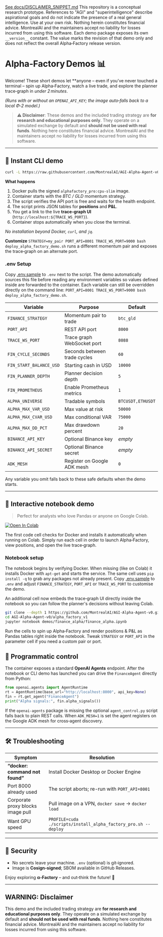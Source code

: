 [See docs/DISCLAIMER_SNIPPET.md](../../../DISCLAIMER_SNIPPET.md)
This repository is a conceptual research prototype. References to "AGI" and "superintelligence" describe aspirational goals and do not indicate the presence of a real general intelligence. Use at your own risk. Nothing herein constitutes financial advice. MontrealAI and the maintainers accept no liability for losses incurred from using this software.
Each demo package exposes its own `__version__` constant. The value marks the revision of that demo only and does not reflect the overall Alpha‑Factory release version.


# Alpha‑Factory Demos 📊

Welcome! These short demos let **anyone – even if you’ve never touched a
terminal – spin up Alpha‑Factory, watch a live trade, and explore the
planner trace‑graph in *under 2 minutes*.

*(Runs with or without an `OPENAI_API_KEY`; the image auto‑falls back to
a local Φ‑2 model.)*

> **⚠️ Disclaimer**: These demos and the included trading strategy are **for
> research and educational purposes only**. They operate on a simulated
> exchange by default and **should not be used with real funds**. Nothing here
> constitutes financial advice. MontrealAI and the maintainers accept no
> liability for losses incurred from using this software.

---

## 🚀 Instant CLI demo

```bash
curl -L https://raw.githubusercontent.com/MontrealAI/AGI-Alpha-Agent-v0/main/alpha_factory_v1/demos/finance_alpha/deploy_alpha_factory_demo.sh | bash
```

**What happens**

1. Docker pulls the signed `alphafactory_pro:cpu-slim` image.
2. Container starts with the *BTC / GLD* momentum strategy.
3. The script verifies the API port is free and waits for the health endpoint.
4. The script prints JSON tables for **positions** and **P&L**.
5. You get a link to the live **trace‑graph UI** (`http://localhost:${TRACE_WS_PORT}`).
6. Container stops automatically when you close the terminal.

_No installation beyond Docker, `curl`, and `jq`._

**Customize**
`STRATEGY=my_pair PORT_API=8001 TRACE_WS_PORT=9000 bash deploy_alpha_factory_demo.sh`
runs a different momentum pair and exposes the trace‑graph on an alternate
port.

### .env Setup
Copy [.env.sample](.env.sample) to `.env` next to the script. The demo
automatically sources this file before reading any environment variables so
values defined inside are forwarded to the container.
Each variable can still be overridden directly on the command line:
`PORT_API=8001 TRACE_WS_PORT=9000 bash deploy_alpha_factory_demo.sh`.

| Variable | Purpose | Default |
|----------|---------|---------|
| `FINANCE_STRATEGY` | Momentum pair to trade | `btc_gld` |
| `PORT_API` | REST API port | `8000` |
| `TRACE_WS_PORT` | Trace graph WebSocket port | `8088` |
| `FIN_CYCLE_SECONDS` | Seconds between trade cycles | `60` |
| `FIN_START_BALANCE_USD` | Starting cash in USD | `10000` |
| `FIN_PLANNER_DEPTH` | Planner decision depth | `5` |
| `FIN_PROMETHEUS` | Enable Prometheus metrics | `1` |
| `ALPHA_UNIVERSE` | Tradable symbols | `BTCUSDT,ETHUSDT` |
| `ALPHA_MAX_VAR_USD` | Max value at risk | `50000` |
| `ALPHA_MAX_CVAR_USD` | Max conditional VAR | `75000` |
| `ALPHA_MAX_DD_PCT` | Max drawdown percent | `20` |
| `BINANCE_API_KEY` | Optional Binance key | _empty_ |
| `BINANCE_API_SECRET` | Optional Binance secret | _empty_ |
| `ADK_MESH` | Register on Google ADK mesh | `0` |

Any variable you omit falls back to these safe defaults when the demo starts.

---

## 📒 Interactive notebook demo

> Perfect for analysts who love Pandas or anyone on Google Colab.

[![Open In Colab](https://colab.research.google.com/assets/colab-badge.svg)](https://colab.research.google.com/github/MontrealAI/AGI-Alpha-Agent-v0/blob/main/alpha_factory_v1/demos/finance_alpha/finance_alpha.ipynb)

The first code cell checks for Docker and installs it automatically when running on Colab. Simply run each cell in order to launch Alpha‑Factory, view positions, and open the live trace‑graph.

### Notebook setup
The notebook begins by verifying Docker. When missing (like on Colab) it installs
Docker with `apt-get` and starts the service. The same cell uses `pip install -q`
to grab any packages not already present. Copy [.env.sample](.env.sample) to `.env`
and adjust `FINANCE_STRATEGY`, `PORT_API` or `TRACE_WS_PORT` to customise the demo.

An additional cell now embeds the trace‑graph UI directly inside the notebook so you can follow the planner's decisions without leaving Colab.

```bash
git clone --depth 1 https://github.com/MontrealAI/AGI-Alpha-Agent-v0.git
cd AGI-Alpha-Agent-v0/alpha_factory_v1
jupyter notebook demos/finance_alpha/finance_alpha.ipynb
```

Run the cells to spin up Alpha‑Factory and render positions & P&L as
Pandas tables right inside the notebook. Tweak `STRATEGY` or `PORT_API`
in the parameter cell if you need a custom pair or port.

## 🧩 Programmatic control

The container exposes a standard **OpenAI Agents** endpoint. After the
notebook or CLI demo has launched you can drive the `FinanceAgent`
directly from Python:

```python
from openai.agents import AgentRuntime
rt = AgentRuntime(base_url="http://localhost:8000", api_key=None)
fin = rt.get_agent("FinanceAgent")
print("Alpha signals:", fin.alpha_signals())
```

If the `openai-agents` package is missing the optional
`agent_control.py` script falls back to plain REST calls. When
`ADK_MESH=1` is set the agent registers on the Google ADK mesh for
cross‑agent discovery.

---


## 🛠️ Troubleshooting

| Symptom | Resolution |
|---------|------------|
| **“docker: command not found”** | Install Docker Desktop or Docker Engine |
| Port 8000 already used | The script aborts; re-run with `PORT_API=8001` |
| Corporate proxy blocks image pull | Pull image on a VPN, `docker save` → `docker load` |
| Want GPU speed | `PROFILE=cuda ./scripts/install_alpha_factory_pro.sh --deploy` |

---

## 🔐 Security

* No secrets leave your machine. `.env` (optional) is git‑ignored.  
* Image is **Cosign‑signed**; SBOM available in GitHub Releases.

Enjoy exploring **α‑Factory** – and out‑think the future! 🚀

---

## WARNING: Disclaimer

This demo and the included trading strategy are **for research and
educational purposes only**. They operate on a simulated exchange by
default and **should not be used with real funds**. Nothing here
constitutes financial advice. MontrealAI and the maintainers accept no
liability for losses incurred from using this software.

